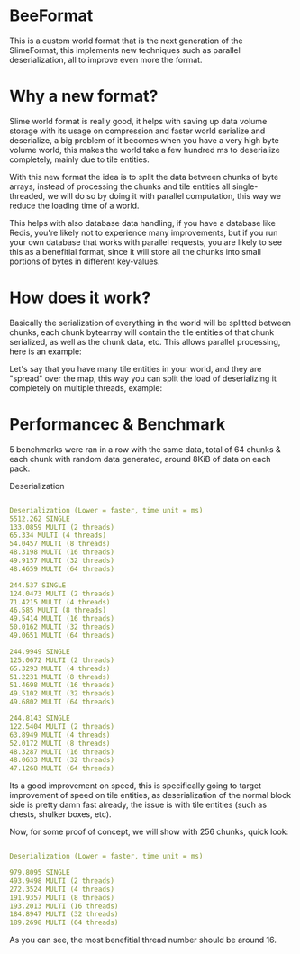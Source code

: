 # BeeFormat
This is a custom world format that is the next generation of the SlimeFormat, this implements new techniques such as parallel deserialization, all to improve even more the format.

# Why a new format?

Slime world format is really good, it helps with saving up data volume storage with its usage on compression and faster world serialize and deserialize, a big problem of it becomes when you have a very high byte volume world, this makes the world take a few hundred ms to deserialize completely, mainly due to tile entities.

With this new format the idea is to split the data between chunks of byte arrays, instead of processing the chunks and tile entities all single-threaded, we will do so by doing it with parallel computation, this way we reduce the loading time of a world.

This helps with also database data handling, if you have a database like Redis, you're likely not to experience many improvements, but if you run your own database that works with parallel requests, you are likely to see this as a benefitial format, since it will store all the chunks into small portions of bytes in different key-values.

# How does it work?

Basically the serialization of everything in the world will be splitted between chunks, each chunk bytearray will contain the tile entities of that chunk serialized, as well as the chunk data, etc.
This allows parallel processing, here is an example:

Let's say that you have many tile entities in your world, and they are "spread" over the map, this way you can split the load of deserializing it completely on multiple threads, example:

# Performancec & Benchmark

5 benchmarks were ran in a row with the same data, total of 64 chunks & each chunk with random data generated, around 8KiB of data on each pack.

Deserialization 
```yml

Deserialization (Lower = faster, time unit = ms)
5512.262 SINGLE
133.0859 MULTI (2 threads)
65.334 MULTI (4 threads)
54.0457 MULTI (8 threads)
48.3198 MULTI (16 threads)
49.9157 MULTI (32 threads)
48.4659 MULTI (64 threads)

244.537 SINGLE
124.0473 MULTI (2 threads)
71.4215 MULTI (4 threads)
46.585 MULTI (8 threads)
49.5414 MULTI (16 threads)
50.0162 MULTI (32 threads)
49.0651 MULTI (64 threads)

244.9949 SINGLE
125.0672 MULTI (2 threads)
65.3293 MULTI (4 threads)
51.2231 MULTI (8 threads)
51.4698 MULTI (16 threads)
49.5102 MULTI (32 threads)
49.6802 MULTI (64 threads)

244.8143 SINGLE
122.5404 MULTI (2 threads)
63.8949 MULTI (4 threads)
52.0172 MULTI (8 threads)
48.3287 MULTI (16 threads)
48.0633 MULTI (32 threads)
47.1268 MULTI (64 threads)
```

Its a good improvement on speed, this is specifically going to target improvement of speed on tile entities, as deserialization of the normal block side is pretty damn fast already, the issue is with tile entities (such as chests, shulker boxes, etc).

Now, for some proof of concept, we will show with 256 chunks, quick look:
```yml

Deserialization (Lower = faster, time unit = ms)

979.8095 SINGLE
493.9498 MULTI (2 threads)
272.3524 MULTI (4 threads)
191.9357 MULTI (8 threads)
193.2013 MULTI (16 threads)
184.8947 MULTI (32 threads)
189.2698 MULTI (64 threads)
```
As you can see, the most benefitial thread number should be around 16.
